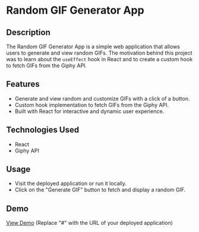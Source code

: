 # Random GIF Generator App

## Description
The Random GIF Generator App is a simple web application that allows users to generate and view random GIFs. The motivation behind this project was to learn about the `useEffect` hook in React and to create a custom hook to fetch GIFs from the Giphy API.

## Features
- Generate and view random and customize GIFs with a click of a button.
- Custom hook implementation to fetch GIFs from the Giphy API.
- Built with React for interactive and dynamic user experience.

## Technologies Used
- React
- Giphy API

## Usage
- Visit the deployed application or run it locally.
- Click on the "Generate GIF" button to fetch and display a random GIF.

## Demo
[View Demo](#) (Replace "#" with the URL of your deployed application)


